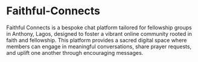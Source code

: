 # Faithful-Connects
Faithful Connects is a bespoke chat platform tailored for fellowship groups in Anthony, Lagos, designed to foster a vibrant online community rooted in faith and fellowship. This platform provides a sacred digital space where members can engage in meaningful conversations, share prayer requests, and uplift one another through encouraging messages.
